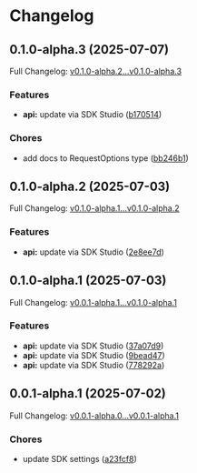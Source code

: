 # Changelog

## 0.1.0-alpha.3 (2025-07-07)

Full Changelog: [v0.1.0-alpha.2...v0.1.0-alpha.3](https://github.com/segphault/promptline-typescript/compare/v0.1.0-alpha.2...v0.1.0-alpha.3)

### Features

* **api:** update via SDK Studio ([b170514](https://github.com/segphault/promptline-typescript/commit/b170514007796fcedcc6522a37a22c3fa058bdc1))


### Chores

* add docs to RequestOptions type ([bb246b1](https://github.com/segphault/promptline-typescript/commit/bb246b1a22c7acb13e54e9d4c08f06976b28c3d8))

## 0.1.0-alpha.2 (2025-07-03)

Full Changelog: [v0.1.0-alpha.1...v0.1.0-alpha.2](https://github.com/segphault/promptline-typescript/compare/v0.1.0-alpha.1...v0.1.0-alpha.2)

### Features

* **api:** update via SDK Studio ([2e8ee7d](https://github.com/segphault/promptline-typescript/commit/2e8ee7dce8b1f40abc95c60bad0308a410bb9dc3))

## 0.1.0-alpha.1 (2025-07-03)

Full Changelog: [v0.0.1-alpha.1...v0.1.0-alpha.1](https://github.com/segphault/promptline-typescript/compare/v0.0.1-alpha.1...v0.1.0-alpha.1)

### Features

* **api:** update via SDK Studio ([37a07d9](https://github.com/segphault/promptline-typescript/commit/37a07d916492c8a41291e67e6dcaa7dc2b5cf6ef))
* **api:** update via SDK Studio ([9bead47](https://github.com/segphault/promptline-typescript/commit/9bead470bab576302e90147ba27f03fa68eab4c0))
* **api:** update via SDK Studio ([778292a](https://github.com/segphault/promptline-typescript/commit/778292a76ca700bef3a56a0cd16771dc05eaa418))

## 0.0.1-alpha.1 (2025-07-02)

Full Changelog: [v0.0.1-alpha.0...v0.0.1-alpha.1](https://github.com/segphault/promptline-typescript/compare/v0.0.1-alpha.0...v0.0.1-alpha.1)

### Chores

* update SDK settings ([a23fcf8](https://github.com/segphault/promptline-typescript/commit/a23fcf81dec5e1828d2908160d29f8c57dfc543d))
